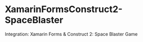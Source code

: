 # XamarinFormsConstruct2-SpaceBlaster
Integration: Xamarin Forms &amp; Construct 2: Space Blaster Game
